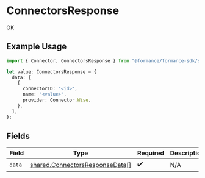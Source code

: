 # ConnectorsResponse

OK

## Example Usage

```typescript
import { Connector, ConnectorsResponse } from "@formance/formance-sdk/sdk/models/shared";

let value: ConnectorsResponse = {
  data: [
    {
      connectorID: "<id>",
      name: "<value>",
      provider: Connector.Wise,
    },
  ],
};
```

## Fields

| Field                                                                                   | Type                                                                                    | Required                                                                                | Description                                                                             |
| --------------------------------------------------------------------------------------- | --------------------------------------------------------------------------------------- | --------------------------------------------------------------------------------------- | --------------------------------------------------------------------------------------- |
| `data`                                                                                  | [shared.ConnectorsResponseData](../../../sdk/models/shared/connectorsresponsedata.md)[] | :heavy_check_mark:                                                                      | N/A                                                                                     |